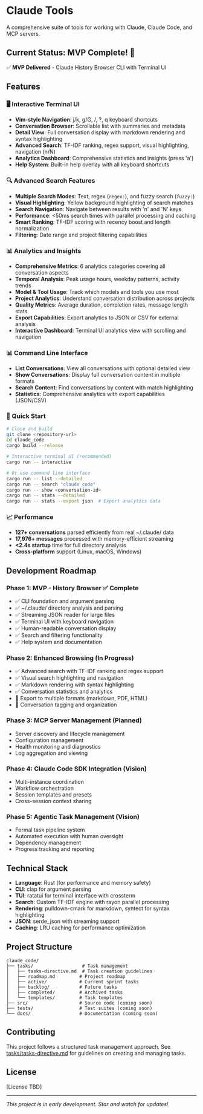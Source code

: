 # Claude Tools

A comprehensive suite of tools for working with Claude, Claude Code, and MCP servers.

## Current Status: MVP Complete! 🎉

✅ **MVP Delivered** - Claude History Browser CLI with Terminal UI

## Features

### 🖥️ Interactive Terminal UI
- **Vim-style Navigation**: j/k, g/G, /, ?, q keyboard shortcuts
- **Conversation Browser**: Scrollable list with summaries and metadata
- **Detail View**: Full conversation display with markdown rendering and syntax highlighting
- **Advanced Search**: TF-IDF ranking, regex support, visual highlighting, navigation (n/N)
- **Analytics Dashboard**: Comprehensive statistics and insights (press 'a')
- **Help System**: Built-in help overlay with all keyboard shortcuts

### 🔍 Advanced Search Features
- **Multiple Search Modes**: Text, regex (`regex:`), and fuzzy search (`fuzzy:`)
- **Visual Highlighting**: Yellow background highlighting of search matches
- **Search Navigation**: Navigate between results with 'n' and 'N' keys
- **Performance**: <50ms search times with parallel processing and caching
- **Smart Ranking**: TF-IDF scoring with recency boost and length normalization
- **Filtering**: Date range and project filtering capabilities

### 📊 Analytics and Insights
- **Comprehensive Metrics**: 6 analytics categories covering all conversation aspects
- **Temporal Analysis**: Peak usage hours, weekday patterns, activity trends
- **Model & Tool Usage**: Track which models and tools you use most
- **Project Analytics**: Understand conversation distribution across projects
- **Quality Metrics**: Average duration, completion rates, message length stats
- **Export Capabilities**: Export analytics to JSON or CSV for external analysis
- **Interactive Dashboard**: Terminal UI analytics view with scrolling and navigation

### 📊 Command Line Interface
- **List Conversations**: View all conversations with optional detailed view
- **Show Conversations**: Display full conversation content in multiple formats
- **Search Content**: Find conversations by content with match highlighting
- **Statistics**: Comprehensive analytics with export capabilities (JSON/CSV)

### 🚀 Quick Start
```bash
# Clone and build
git clone <repository-url>
cd claude_code
cargo build --release

# Interactive terminal UI (recommended)
cargo run -- interactive

# Or use command line interface
cargo run -- list --detailed
cargo run -- search "claude code"
cargo run -- show <conversation-id>
cargo run -- stats --detailed
cargo run -- stats --export json  # Export analytics data
```

### 📈 Performance
- **127+ conversations** parsed efficiently from real ~/.claude/ data
- **17,976+ messages** processed with memory-efficient streaming
- **<2.4s startup** time for full directory analysis
- **Cross-platform** support (Linux, macOS, Windows)

## Development Roadmap

### Phase 1: MVP - History Browser ✅ Complete
- ✅ CLI foundation and argument parsing
- ✅ ~/.claude/ directory analysis and parsing  
- ✅ Streaming JSON reader for large files
- ✅ Terminal UI with keyboard navigation
- ✅ Human-readable conversation display
- ✅ Search and filtering functionality
- ✅ Help system and documentation

### Phase 2: Enhanced Browsing (In Progress)
- ✅ Advanced search with TF-IDF ranking and regex support
- ✅ Visual search highlighting and navigation
- ✅ Markdown rendering with syntax highlighting
- ✅ Conversation statistics and analytics
- 🔲 Export to multiple formats (markdown, PDF, HTML)
- 🔲 Conversation tagging and organization

### Phase 3: MCP Server Management (Planned)
- Server discovery and lifecycle management
- Configuration management
- Health monitoring and diagnostics
- Log aggregation and viewing

### Phase 4: Claude Code SDK Integration (Vision)
- Multi-instance coordination
- Workflow orchestration
- Session templates and presets
- Cross-session context sharing

### Phase 5: Agentic Task Management (Vision)
- Formal task pipeline system
- Automated execution with human oversight
- Dependency management
- Progress tracking and reporting

## Technical Stack

- **Language**: Rust (for performance and memory safety)
- **CLI**: clap for argument parsing
- **TUI**: ratatui for terminal interface with crossterm
- **Search**: Custom TF-IDF engine with rayon parallel processing
- **Rendering**: pulldown-cmark for markdown, syntect for syntax highlighting
- **JSON**: serde_json with streaming support
- **Caching**: LRU caching for performance optimization

## Project Structure

```
claude_code/
├── tasks/                  # Task management
│   ├── tasks-directive.md  # Task creation guidelines
│   ├── roadmap.md         # Project roadmap
│   ├── active/            # Current sprint tasks
│   ├── backlog/           # Future tasks
│   ├── completed/         # Archived tasks
│   └── templates/         # Task templates
├── src/                   # Source code (coming soon)
├── tests/                 # Test suites (coming soon)
└── docs/                  # Documentation (coming soon)
```

## Contributing

This project follows a structured task management approach. See [tasks/tasks-directive.md](tasks/tasks-directive.md) for guidelines on creating and managing tasks.

## License

[License TBD]

---

*This project is in early development. Star and watch for updates!*
